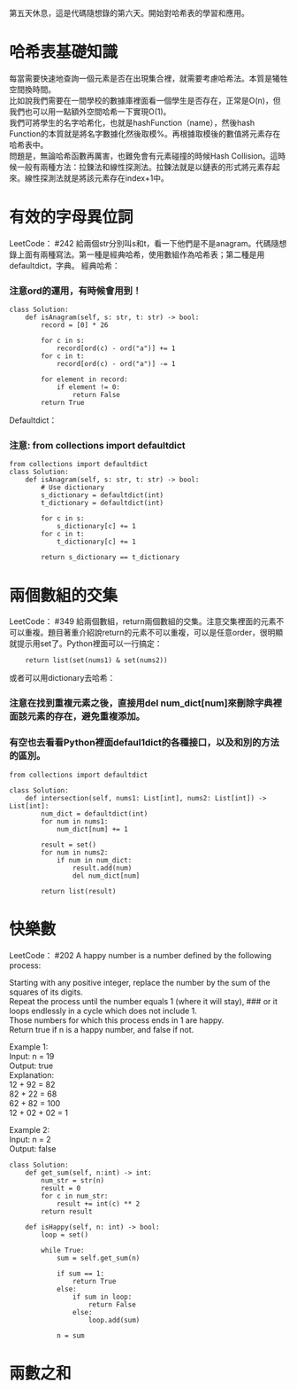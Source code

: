 第五天休息，這是代碼隨想錄的第六天。開始對哈希表的學習和應用。

# 哈希表基礎知識
每當需要快速地查詢一個元素是否在出現集合裡，就需要考慮哈希法。本質是犧牲空間換時間。  
比如說我們需要在一間學校的數據庫裡面看一個學生是否存在，正常是O(n)，但我們也可以用一點額外空間哈希一下實現O(1)。  
我們可將學生的名字哈希化，也就是hashFunction（name），然後hash Function的本質就是將名字數據化然後取模%。再根據取模後的數值將元素存在哈希表中。  
問題是，無論哈希函數再厲害，也難免會有元素碰撞的時候Hash Collision。這時候一般有兩種方法：拉鍊法和線性探測法。拉鍊法就是以鏈表的形式將元素存起來。線性探測法就是將該元素存在index+1中。

# 有效的字母異位詞
LeetCode： #242
給兩個str分別叫s和t，看一下他們是不是anagram。代碼隨想錄上面有兩種寫法。第一種是經典哈希，使用數組作為哈希表；第二種是用defaultdict，字典。
經典哈希：
### 注意ord的運用，有時候會用到！
```
class Solution:
    def isAnagram(self, s: str, t: str) -> bool:
        record = [0] * 26

        for c in s:
            record[ord(c) - ord("a")] += 1
        for c in t:
            record[ord(c) - ord("a")] -= 1
        
        for element in record:
            if element != 0:
                return False
        return True
```

Defaultdict：
### 注意: from collections import defaultdict
```
from collections import defaultdict
class Solution:
    def isAnagram(self, s: str, t: str) -> bool:
        # Use dictionary
        s_dictionary = defaultdict(int)
        t_dictionary = defaultdict(int)

        for c in s:
            s_dictionary[c] += 1
        for c in t:
            t_dictionary[c] += 1
        
        return s_dictionary == t_dictionary
```

# 兩個數組的交集
LeetCode： #349
給兩個數組，return兩個數組的交集。注意交集裡面的元素不可以重複。題目著重介紹說return的元素不可以重複，可以是任意order，很明顯就提示用set了。Python裡面可以一行搞定：
```
    return list(set(nums1) & set(nums2))
```

或者可以用dictionary去哈希：
### 注意在找到重複元素之後，直接用del num_dict[num]來刪除字典裡面該元素的存在，避免重複添加。  
### 有空也去看看Python裡面defaul1dict的各種接口，以及和別的方法的區別。
```
from collections import defaultdict

class Solution:
    def intersection(self, nums1: List[int], nums2: List[int]) -> List[int]:
        num_dict = defaultdict(int)
        for num in nums1:
            num_dict[num] += 1
        
        result = set()
        for num in nums2:
            if num in num_dict:
                result.add(num)
                del num_dict[num]
        
        return list(result)
```
# 快樂數
LeetCode： #202
A happy number is a number defined by the following process:  

Starting with any positive integer, replace the number by the sum of the squares of its digits.  
Repeat the process until the number equals 1 (where it will stay), ### or it loops endlessly in a cycle which does not include 1.  
Those numbers for which this process ends in 1 are happy.  
Return true if n is a happy number, and false if not.  

Example 1:  
Input: n = 19  
Output: true  
Explanation:  
12 + 92 = 82  
82 + 22 = 68  
62 + 82 = 100  
12 + 02 + 02 = 1  

Example 2:  
Input: n = 2  
Output: false  
```
class Solution:
    def get_sum(self, n:int) -> int:
        num_str = str(n)
        result = 0
        for c in num_str:
            result += int(c) ** 2
        return result

    def isHappy(self, n: int) -> bool:
        loop = set()

        while True:
            sum = self.get_sum(n)

            if sum == 1:
                return True
            else:
                if sum in loop:
                    return False
                else:
                    loop.add(sum)
            
            n = sum
```

# 兩數之和
